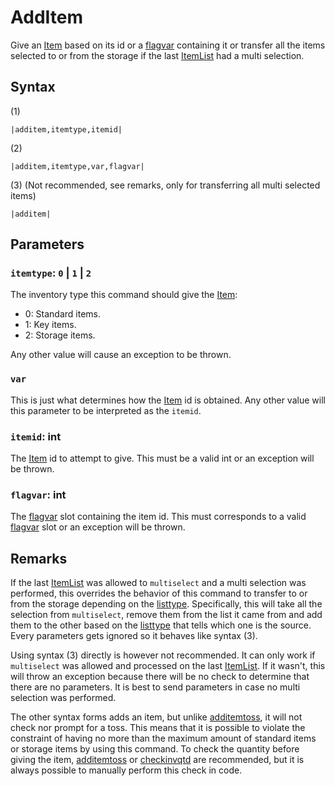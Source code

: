 # AddItem

Give an [Item](../../Enums%20and%20IDs/Items.md) based on its id or a [flagvar](../../Flags%20arrays/flagvar.md) containing it or transfer all the items selected to or from the storage if the last [ItemList](../../ItemList/ItemList.md) had a multi selection.

## Syntax

(1)

````
|additem,itemtype,itemid|
````

(2)

````
|additem,itemtype,var,flagvar|
````

(3) (Not recommended, see remarks, only for transferring all multi selected items)

````
|additem|
````

## Parameters

### `itemtype`: `0` | `1` | `2`

The inventory type this command should give the [Item](../../Enums%20and%20IDs/Items.md):

* 0: Standard items.
* 1: Key items. 
* 2: Storage items.

Any other value will cause an exception to be thrown.

### `var`

This is just what determines how the [Item](../../Enums%20and%20IDs/Items.md) id is obtained. Any other value will this parameter to be interpreted as the `itemid`.

### `itemid`: int

The [Item](../../Enums%20and%20IDs/Items.md) id to attempt to give. This must be a valid int or an exception will be thrown.

### `flagvar`:  int

The [flagvar](../../Flags%20arrays/flagvar.md) slot containing the item id. This must corresponds to a valid [flagvar](../../Flags%20arrays/flagvar.md) slot or an exception will be thrown.

## Remarks

If the last [ItemList](../../ItemList/ItemList.md) was allowed to `multiselect` and a multi selection was performed, this overrides the behavior of this command to transfer to or from the storage depending on the [listtype](../../ItemList/listtype.md). Specifically, this will take all the selection from `multiselect`, remove them from the list it came from and add them to the other based on the [listtype](../../ItemList/listtype.md) that tells which one is the source. Every parameters gets ignored so it behaves like syntax (3).

Using syntax (3) directly is however not recommended. It can only work if `multiselect` was allowed and processed on the last [ItemList](../../ItemList/ItemList.md). If it wasn't, this will throw an exception because there will be no check to determine that there are no parameters. It is best to send parameters in case no multi selection was performed.

The other syntax forms adds an item, but unlike [additemtoss](Additemtoss.md), it will not check nor prompt for a toss. This means that it is possible to violate the constraint of having no more than the maximum amount of standard items or storage items by using this command. To check the quantity before giving the item, [additemtoss](Additemtoss.md) or [checkinvqtd](Checkinvqtd.md) are recommended, but it is always possible to manually perform this check in code.
